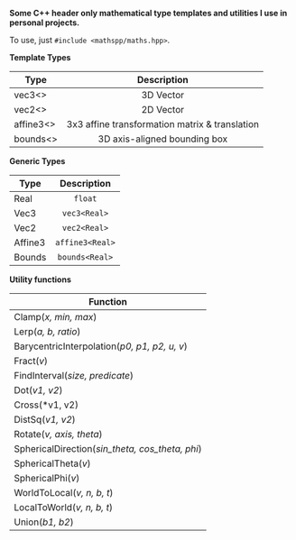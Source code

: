 **Some C++ header only mathematical type templates and utilities I use in personal projects.**

To use, just `#include <mathspp/maths.hpp>`.


**Template Types**

|  Type     |                   Description                  |
|-----------|:----------------------------------------------:|
|  vec3<>   | 3D Vector                                      |
|  vec2<>   | 2D Vector                                      |
| affine3<> | 3x3 affine transformation matrix & translation |
| bounds<>  | 3D axis-aligned bounding box                   |

**Generic Types**

|  Type     |   Description    |
|-----------|:----------------:|
|   Real    | `float`          |
|   Vec3    | `vec3<Real>`     |
|   Vec2    | `vec2<Real>`     |
|  Affine3  | `affine3<Real>`  |
|  Bounds   | `bounds<Real>`   |


**Utility functions**

|                   Function                        |
|---------------------------------------------------|
|  Clamp(*x, min, max*)                             |
|  Lerp(*a, b, ratio*)                              |
|  BarycentricInterpolation(*p0, p1, p2, u, v*)     |
|  Fract(*v*)                                       |
|  FindInterval(*size, predicate*)                  |
|  Dot(*v1, v2*)                                    |
|  Cross(*v1, v2)                                   |
|  DistSq(*v1, v2*)                                 |
|  Rotate(*v, axis, theta*)                         |
|  SphericalDirection(*sin_theta, cos_theta, phi*)  |
|  SphericalTheta(*v*)                              |
|  SphericalPhi(*v*)                                |
|  WorldToLocal(*v, n, b, t*)                       |
|  LocalToWorld(*v, n, b, t*)                       |
|  Union(*b1, b2*)                                  |